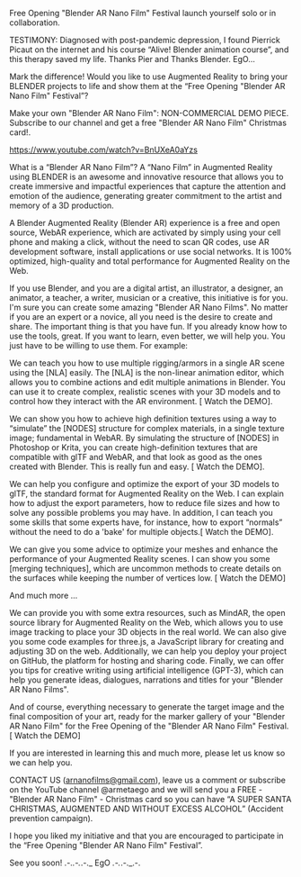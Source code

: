 Free Opening "Blender AR Nano Film" Festival
launch yourself solo or in collaboration.

 TESTIMONY: Diagnosed with post-pandemic depression, I found Pierrick Picaut on the internet and his course “Alive! Blender animation course”, and this therapy saved my life. Thanks Pier and Thanks Blender. EgO... 

Mark the difference! Would you like to use Augmented Reality to bring your BLENDER projects to life and show them at the “Free Opening "Blender AR Nano Film" Festival”?

Make your own "Blender AR Nano Film":
NON-COMMERCIAL DEMO PIECE. Subscribe to our channel and get a free "Blender AR Nano Film" Christmas card!.

https://www.youtube.com/watch?v=BnUXeA0aYzs

What is a “Blender AR Nano Film”?
A “Nano Film” in Augmented Reality using BLENDER is an awesome and innovative resource that allows you to create immersive and impactful experiences that capture the attention and emotion of the audience, generating greater commitment to the artist and memory of a 3D production. 

A Blender Augmented Reality (Blender AR) experience is a free and open source, WebAR experience, which are activated by simply using your cell phone and making a click, without the need to scan QR codes, use AR development software, install applications or use social networks. It is 100% optimized, high-quality and total performance for Augmented Reality on the Web. 

If you use Blender, and you are a digital artist, an illustrator, a designer, an animator, a teacher, a writer, musician or a creative, this initiative is for you. I'm sure you can create some amazing "Blender AR Nano Films".
No matter if you are an expert or a novice, all you need is the desire to create and share. The important thing is that you have fun. If you already know how to use the tools, great. If you want to learn, even better, we will help you. You just have to be willing to use them. For example:

We can teach you how to use multiple rigging/armors in a single AR scene using the [NLA] easily. The [NLA] is the non-linear animation editor, which allows you to combine actions and edit multiple animations in Blender. You can use it to create complex, realistic scenes with your 3D models and to control how they interact with the AR environment. [ Watch the DEMO].

We can show you how to achieve high definition textures using a way to “simulate” the [NODES] structure for complex materials, in a single texture image; fundamental in WebAR. By simulating the structure of [NODES] in Photoshop or Krita, you can create high-definition textures that are compatible with glTF and WebAR, and that look as good as the ones created with Blender. This is really fun and easy. [ Watch the DEMO].

We can help you configure and optimize the export of your 3D models to glTF, the standard format for Augmented Reality on the Web. I can explain how to adjust the export parameters, how to reduce file sizes and how to solve any possible problems you may have. In addition, I can teach you some skills that some experts have, for instance, how to export “normals” without the need to do a 'bake' for multiple objects.[ Watch the DEMO].

We can give you some advice to optimize your meshes and enhance the performance of your Augmented Reality scenes. I can show you some [merging techniques], which are uncommon methods to create details on the surfaces while keeping the number of vertices low. [ Watch the DEMO]

And much more ...

We can provide you with some extra resources, such as MindAR, the open source library for Augmented Reality on the Web, which allows you to use image tracking to place your 3D objects in the real world. We can also give you some code examples for three.js, a JavaScript library for creating and adjusting 3D on the web. Additionally, we can help you deploy your project on GitHub, the platform for hosting and sharing code. Finally, we can offer you tips for creative writing using artificial intelligence (GPT-3), which can help you generate ideas, dialogues, narrations and titles for your "Blender AR Nano Films".

And of course, everything necessary to generate the target image and the final composition of your art, ready for the marker gallery of your "Blender AR Nano Film" for the Free Opening of the "Blender AR Nano Film" Festival. [ Watch the DEMO]

If you are interested in learning this and much more, please let us know so we can help you.

 CONTACT US (arnanofilms@gmail.com), leave us a comment or subscribe on the YouTube channel @armetaego and we will send you a FREE - "Blender AR Nano Film" - Christmas card so you can have “A SUPER SANTA CHRISTMAS, AUGMENTED AND WITHOUT EXCESS ALCOHOL” (Accident prevention campaign). 

I hope you liked my initiative and that you are encouraged to participate in the “Free Opening "Blender AR Nano Film" Festival”.

See you soon!
.-._.-._.-._ EgO _.-._.-._.-.
